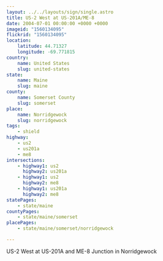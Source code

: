 ```yaml
---
layout: ../../layouts/sign/single.astro
title: US-2 West at US-201A/ME-8
date: 2004-07-01 00:00:00 +0000 +0000
imageid: "1560134095"
flickrid: "1560134095"
location:
    latitude: 44.71327
    longitude: -69.771815
country:
    name: United States
    slug: united-states
state:
    name: Maine
    slug: maine
county:
    name: Somerset County
    slug: somerset
place:
    name: Norridgewock
    slug: norridgewock
tags:
    - shield
highway:
    - us2
    - us201a
    - me8
intersections:
    - highway1: us2
      highway2: us201a
    - highway1: us2
      highway2: me8
    - highway1: us201a
      highway2: me8
statePages:
    - state/maine
countyPages:
    - state/maine/somerset
placePages:
    - state/maine/somerset/norridgewock

---
```

US-2 West at US-201A and ME-8 Junction in Norridgewock